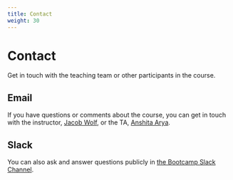 ```yaml
---
title: Contact
weight: 30
---
```


# Contact

Get in touch with the teaching team or other participants in the course.

## Email
If you have questions or comments about the course, you can get in touch with the
instructor, [Jacob Wolf](mailto:jwolf@berkeley.edu), or the TA, [Anshita Arya](mailto:anshita@ischool.berkeley.edu).

## Slack
You can also ask and answer questions publicly in [the Bootcamp Slack Channel]().
